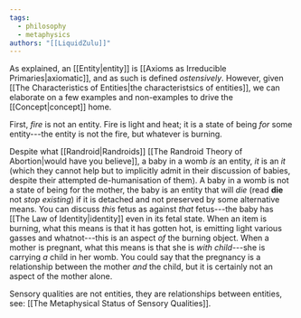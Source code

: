```yaml
---
tags:
  - philosophy
  - metaphysics
authors: "[[LiquidZulu]]"
---
```


As explained, an [[Entity|entity]] is [[Axioms as Irreducible Primaries|axiomatic]], and as such is defined *ostensively*. However, given [[The Characteristics of Entities|the characteristsics of entities]], we can elaborate on a few examples and non-examples to drive the [[Concept|concept]] home.

First, *fire* is not an entity. Fire is light and heat; it is a state of being *for* some entity---the entity is not the fire, but whatever is burning.

Despite what [[Randroid|Randroids]] [[The Randroid Theory of Abortion|would have you believe]], a baby in a womb *is* an entity, *it* is an *it* (which they cannot help but to implicitly admit in their discussion of babies, despite their attempted de-humanisation of them). A baby in a womb is not a state of being for the mother, the baby is an entity that will *die* (read **die** not *stop existing*) if it is detached and not preserved by some alternative means. You can discuss *this* fetus as against *that* fetus---the baby has [[The Law of Identity|identity]] even in its fetal state. When an item is burning, what this means is that it has gotten hot, is emitting light various gasses and whatnot---this is an aspect *of* the burning object. When a mother is pregnant, what this means is that she is *with child*---she is carrying *a* child in her womb. You could say that the pregnancy is a relationship between the mother *and* the child, but it is certainly not an aspect of the mother alone.

Sensory qualities are not entities, they are relationships between entities, see: [[The Metaphysical Status of Sensory Qualities]].